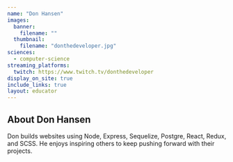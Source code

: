 ```yaml
---
name: "Don Hansen"
images:
  banner:
    filename: ""
  thumbnail:
    filename: "donthedeveloper.jpg"
sciences:
  - computer-science
streaming_platforms:
  twitch: https://www.twitch.tv/donthedeveloper
display_on_site: true
include_links: true
layout: educator
---
```

## About Don Hansen

Don builds websites using Node, Express, Sequelize, Postgre, React, Redux, and SCSS. He enjoys inspiring others to keep pushing forward with their projects.
